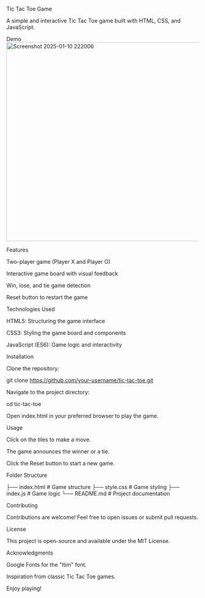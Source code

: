 Tic Tac Toe Game

A simple and interactive Tic Tac Toe game built with HTML, CSS, and JavaScript.

Demo
<img width="520" alt="Screenshot 2025-01-10 222006" src="https://github.com/user-attachments/assets/ee85fe58-7449-498e-8ec8-b66bebf9181d" />



Features

Two-player game (Player X and Player O)

Interactive game board with visual feedback

Win, lose, and tie game detection

Reset button to restart the game

Technologies Used

HTML5: Structuring the game interface

CSS3: Styling the game board and components

JavaScript (ES6): Game logic and interactivity

Installation

Clone the repository:

git clone https://github.com/your-username/tic-tac-toe.git

Navigate to the project directory:

cd tic-tac-toe

Open index.html in your preferred browser to play the game.

Usage

Click on the tiles to make a move.

The game announces the winner or a tie.

Click the Reset button to start a new game.

Folder Structure

├── index.html      # Game structure
├── style.css       # Game styling
├── index.js        # Game logic
└── README.md       # Project documentation

Contributing

Contributions are welcome! Feel free to open issues or submit pull requests.

License

This project is open-source and available under the MIT License.

Acknowledgments

Google Fonts for the "Itim" font.

Inspiration from classic Tic Tac Toe games.

Enjoy playing!

